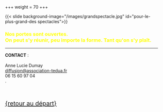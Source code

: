 +++
weight = 70
+++

{{< slide background-image="/images/grandspectacle.jpg" id="pour-le-plus-grand-des spectacles">}}

<h3 class="r-fit-text" style="color:yellow">Nos portes sont ouvertes. <br>On peut s'y réunir, peu importe la forme. Tant qu'on s'y plaît. </h3>

---

**CONTACT** :   
<br>
Anne Lucie Dumay  
diffusion@association-tedua.fr  
06 15 60 97 04   
.
<br><br><br>
<p style="font-size:20px;"><a href="#" class="navigate-down"> {retour au départ} </a></p>
